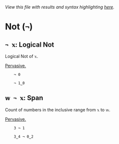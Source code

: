 *View this file with results and syntax highlighting [here](https://mlochbaum.github.io/BQN/help/not_span.html).*

# Not (`¬`)

## `¬ 𝕩`: Logical Not

Logical Not of `𝕩`.

[Pervasive.](../doc/arithmetic.md#pervasion)

        ¬ 0

        ¬ 1‿0



## `𝕨 ¬ 𝕩`: Span

Count of numbers in the inclusive range from `𝕩` to `𝕨`.

[Pervasive.](../doc/arithmetic.md#pervasion)

        3 ¬ 1

        3‿4 ¬ 0‿2
